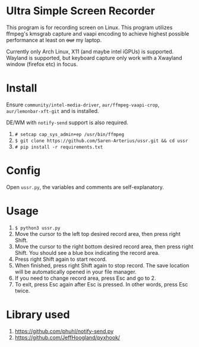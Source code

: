 # Ultra Simple Screen Recorder
This program is for recording screen on Linux. This program utilizes ffmpeg's kmsgrab capture and vaapi encoding to achieve highest possible performance at least on ~~our~~ my laptop. 

Currently only Arch Linux, X11 (and maybe intel iGPUs) is supported. Wayland is supported, but keyboard capture only work with a Xwayland window (firefox etc) in focus.

# Install
Ensure `community/intel-media-driver`, `aur/ffmpeg-vaapi-crop`, `aur/lemonbar-xft-git` and is installed.

DE/WM with `notify-send` support is also required.

1. `# setcap cap_sys_admin+ep /usr/bin/ffmpeg`
2. `$ git clone https://github.com/Saren-Arterius/ussr.git && cd ussr`
3. `# pip install -r requirements.txt`

# Config
Open `ussr.py`, the variables and comments are self-explanatory.

# Usage

1. `$ python3 ussr.py`
2. Move the cursor to the left top desired record area, then press right Shift.
3. Move the cursor to the right bottom desired record area, then press right Shift. You should see a blue box indicating the record area.
4. Press right Shift again to start record.
5. When finished, press right Shift again to stop record. The save location will be automatically opened in your file manager.
6. If you need to change record area, press Esc and go to 2.
7. To exit, press Esc again after Esc is pressed. In other words, press Esc twice.

# Library used
1. https://github.com/phuhl/notify-send.py
2. https://github.com/JeffHoogland/pyxhook/
